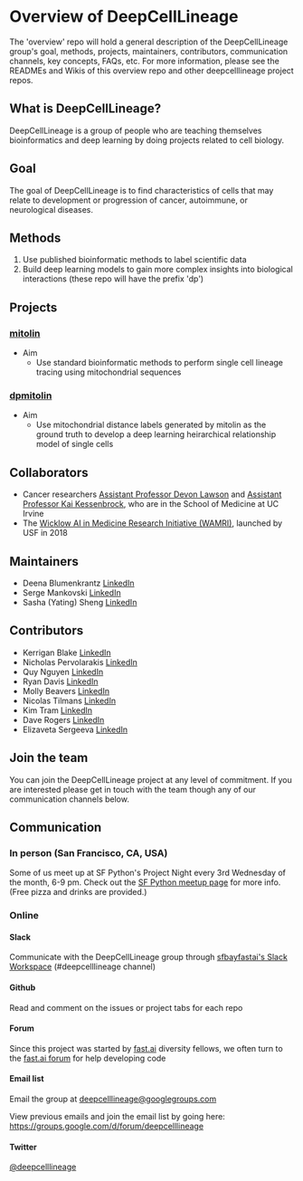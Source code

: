 # Overview of DeepCellLineage
The 'overview' repo will hold a general description of the DeepCellLineage group's goal, methods, projects, maintainers, contributors, communication channels, key concepts, FAQs, etc. For more information, please see the READMEs and Wikis of this overview repo and other deepcelllineage project repos. 

## What is DeepCellLineage?
DeepCellLineage is a group of people who are teaching themselves bioinformatics and deep learning by doing projects related to cell biology. 

## Goal
The goal of DeepCellLineage is to find characteristics of cells that may relate to development or progression of cancer, autoimmune, or neurological diseases.

## Methods
1.  Use published bioinformatic methods to label scientific data
2.  Build deep learning models to gain more complex insights into biological interactions (these repo will have the prefix 'dp')

## Projects

### [mitolin](https://github.com/deepcelllineage/mitolin)

- Aim
  - Use standard bioinformatic methods to perform single cell lineage tracing using mitochondrial sequences


### [dpmitolin](https://github.com/deepcelllineage/dpmitolin)

- Aim
    - Use mitochondrial distance labels generated by mitolin as the ground truth to develop a deep learning heirarchical relationship model of single cells 

## Collaborators

- Cancer researchers [Assistant Professor Devon Lawson](http://lawsonlab.org) and [Assistant Professor Kai Kessenbrock](http://kessenbrocklab.com/), who are in the School of Medicine at UC Irvine
- The [Wicklow AI in Medicine Research Initiative (WAMRI)](https://wamri.ai/), launched by USF in 2018

## Maintainers

- Deena Blumenkrantz [LinkedIn](https://www.linkedin.com/in/deena-blumenkrantz/)
- Serge Mankovski [LinkedIn](https://www.linkedin.com/in/smankovski/)
- Sasha (Yating) Sheng [LinkedIn](https://www.linkedin.com/in/sasha-sheng-20998435/)


## Contributors

- Kerrigan Blake [LinkedIn](https://www.linkedin.com/in/kerrigan-blake-486146a9/)
- Nicholas Pervolarakis [LinkedIn](https://www.linkedin.com/in/nicholas-pervolarakis-060110a4/)
- Quy Nguyen [LinkedIn]()
- Ryan Davis [LinkedIn](https://www.linkedin.com/in/ryan-davis-1b5629106/)
- Molly Beavers [LinkedIn](https://www.linkedin.com/in/molly-beavers-651025118/)
- Nicolas Tilmans [LinkedIn](https://www.linkedin.com/in/ntilmans/)
- Kim Tram [LinkedIn](https://www.linkedin.com/in/kim-tram/)
- Dave Rogers [LinkedIn](https://www.linkedin.com/in/dave-a-rogers/)
- Elizaveta Sergeeva [LinkedIn](https://www.linkedin.com/in/sergeevaleeza/)


## Join the team
You can join the DeepCellLineage project at any level of commitment. If you are interested please get in touch with the team though any of our communication channels below.

## Communication

### In person (San Francisco, CA, USA)
Some of us meet up at SF Python's Project Night every 3rd Wednesday of the month, 6-9 pm. Check out the [SF Python meetup page](https://www.meetup.com/SFpython/events/) for more info. (Free pizza and drinks are provided.)


### Online

#### Slack
Communicate with the DeepCellLineage group through [sfbayfastai's Slack Workspace](http://bit.ly/JoinSlackFastaiSFbay) (#deepcelllineage channel)

#### Github
Read and comment on the issues or project tabs for each repo

#### Forum
Since this project was started by [fast.ai](https://www.fast.ai/) diversity fellows, we often turn to the [fast.ai forum](https://forums.fast.ai/) for help developing code

#### Email list
Email the group at deepcelllineage@googlegroups.com

View previous emails and join the email list by going here: https://groups.google.com/d/forum/deepcelllineage

#### Twitter
[@deepcelllineage](https://twitter.com/deepcelllineage) 




